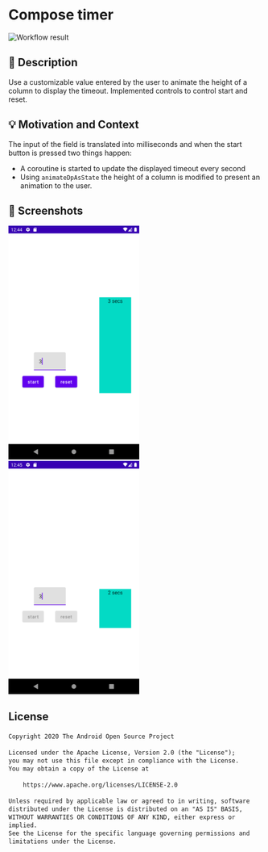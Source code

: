 # Compose timer

<!--- Replace <OWNER> with your Github Username and <REPOSITORY> with the name of your repository. -->
<!--- You can find both of these in the url bar when you open your repository in github. -->
![Workflow result](https://github.com/RafaO/compose-timer/workflows/Check/badge.svg)

## :scroll: Description

<!--- Describe your app in one or two sentences -->
Use a customizable value entered by the user to animate the height of a column to display the
timeout. Implemented controls to control start and reset.

## :bulb: Motivation and Context

<!--- Optionally point readers to interesting parts of your submission. -->
<!--- What are you especially proud of? -->
The input of the field is translated into milliseconds and when the start button is pressed two
things happen:

- A coroutine is started to update the displayed timeout every second
- Using `animateDpAsState` the height of a column is modified to present an animation to the user.

## :camera_flash: Screenshots

<!-- You can add more screenshots here if you like -->
<img src="/results/screenshot_1.png" width="260">
&emsp;<img src="/results/screenshot_2.png" width="260">

## License

```
Copyright 2020 The Android Open Source Project

Licensed under the Apache License, Version 2.0 (the "License");
you may not use this file except in compliance with the License.
You may obtain a copy of the License at

    https://www.apache.org/licenses/LICENSE-2.0

Unless required by applicable law or agreed to in writing, software
distributed under the License is distributed on an "AS IS" BASIS,
WITHOUT WARRANTIES OR CONDITIONS OF ANY KIND, either express or implied.
See the License for the specific language governing permissions and
limitations under the License.
```
